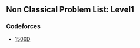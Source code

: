 ## Non Classical Problem List: Level1


### Codeforces
- [1506D](/problem-solving/greedy/non_classical/l1-cf-1506D)



